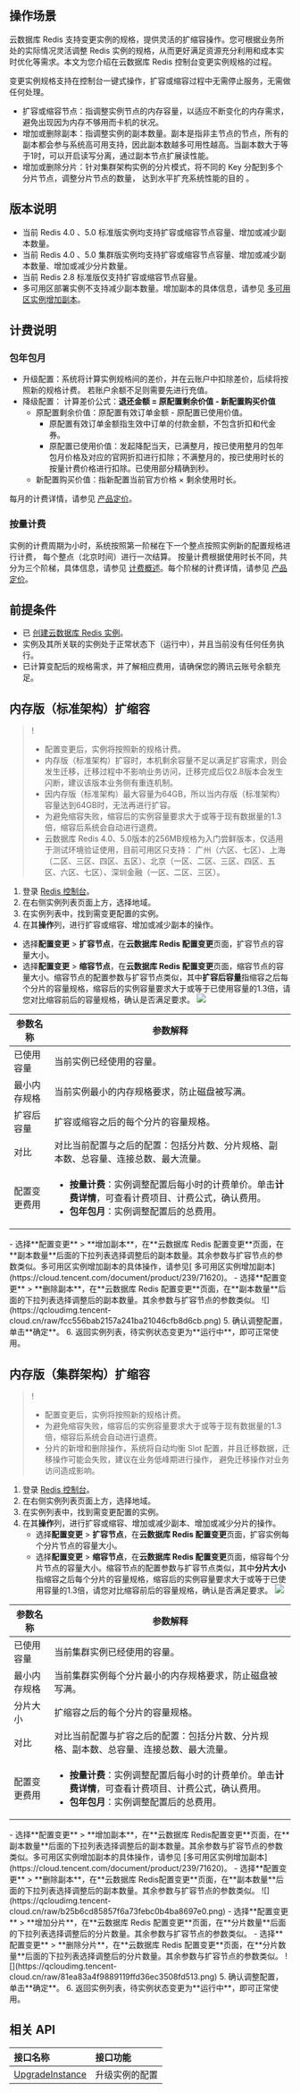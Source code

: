 
## 操作场景
云数据库 Redis 支持变更实例的规格，提供灵活的扩缩容操作。您可根据业务所处的实际情况灵活调整 Redis 实例的规格，从而更好满足资源充分利用和成本实时优化等需求。本文为您介绍在云数据库 Redis 控制台变更实例规格的过程。

变更实例规格支持在控制台一键式操作，扩容或缩容过程中无需停止服务，无需做任何处理。 

- 扩容或缩容节点：指调整实例节点的内存容量，以适应不断变化的内存需求，避免出现因为内存不够用而卡机的状况。
- 增加或删除副本：指调整实例的副本数量。副本是指非主节点的节点，所有的副本都会参与系统高可用支持，因此副本数越多可用性越高。当副本数大于等于1时，可以开启读写分离，通过副本节点扩展读性能。
- 增加或删除分片：针对集群架构实例的分片模式，将不同的 Key 分配到多个分片节点，调整分片节点的数量，  达到水平扩充系统性能的目的 。

## 版本说明

- 当前 Redis 4.0 、5.0 标准版实例均支持扩容或缩容节点容量、增加或减少副本数量。
- 当前 Redis 4.0 、5.0 集群版实例均支持扩容或缩容节点容量、增加或减少副本数量、增加或减少分片数量。
- 当前 Redis 2.8 标准版仅支持扩容或缩容节点容量。
- 多可用区部署实例不支持减少副本数量。增加副本的具体信息，请参见 [多可用区实例增加副本](https://cloud.tencent.com/document/product/239/71620)。

## 计费说明
### 包年包月

- 升级配置：系统将计算实例规格间的差价，并在云账户中扣除差价，后续将按照新的规格计费。 若账户余额不足则需要先进行充值。 
- 降级配置： 计算差价公式：**退还金额 = 原配置剩余价值 - 新配置购买价值** 
  - 原配置剩余价值：原配置有效订单金额 - 原配置已使用价值。
    - 原配置有效订单金额指生效中订单的付款金额，不包含折扣和代金券。
    - 原配置已使用价值：发起降配当天，已满整月，按已使用整月的包年包月价格及对应的官网折扣进行扣除；不满整月的，按已使用时长的按量计费价格进行扣除。已使用部分精确到秒。
  - 新配置购买价值：指新配置当前官方价格 × 剩余使用时长。

每月的计费详情，请参见 [产品定价](https://cloud.tencent.com/document/product/239/9894)。

### 按量计费

实例的计费周期为小时，系统按照第一阶梯在下一个整点按照实例新的配置规格进行计费， 每个整点（北京时间）进行一次结算。 按量计费根据使用时长不同，共分为三个阶梯，具体信息，请参见 [计费概述](https://cloud.tencent.com/document/product/239/30822)。每个阶梯的计费详情，请参见 [产品定价](https://cloud.tencent.com/document/product/239/9894)。

## 前提条件

- 已 [创建云数据库 Redis 实例](https://cloud.tencent.com/document/product/239/30871)。
- 实例及其所关联的实例处于正常状态下（运行中），并且当前没有任何任务执行。
- 已计算变配后的规格需求，并了解相应费用，请确保您的腾讯云账号余额充足。

## 内存版（标准架构）扩缩容

>!
>- 配置变更后，实例将按照新的规格计费。
>- 内存版（标准架构）扩容时，本机剩余容量不足以满足扩容需求，则会发生迁移，迁移过程中不影响业务访问，迁移完成后仅2.8版本会发生闪断，建议该版本业务侧有重连机制。
>- 因内存版（标准架构）最大容量为64GB，所以当内存版（标准架构）容量达到64GB时，无法再进行扩容。
>- 为避免缩容失败，缩容后的实例容量要求大于或等于现有数据量的1.3倍，缩容后系统会自动进行退费。
>- 云数据库 Redis 4.0、5.0版本的256MB规格为入门尝鲜版本，仅适用于测试环境验证使用，目前可用区只支持：
广州（六区、七区）、上海（二区、三区、四区、五区）、北京（一区、二区、三区、四区、五区、六区、七区）、深圳金融（一区、二区、三区）。

1. 登录 [Redis 控制台](https://console.cloud.tencent.com/redis)。
2. 在右侧实例列表页面上方，选择地域。
3. 在实例列表中，找到需变更配置的实例。
4. 在其**操作**列，进行扩容或缩容、增加或减少副本的操作。
  - 选择**配置变更** > **扩容节点**，在**云数据库 Redis 配置变更**页面，扩容节点的容量大小。
  - 选择**配置变更** > **缩容节点**，在**云数据库 Redis 配置变更**页面，缩容节点的容量大小。缩容节点的配置参数与扩容节点类似，其中**扩容后容量**指缩容之后每个分片的容量规格，缩容后的实例容量要求大于或等于已使用容量的1.3倍，请您对比缩容前后的容量规格，确认是否满足要求。
![](https://qcloudimg.tencent-cloud.cn/raw/8cb852b1ff1980d128d3c49c9786dfc2.png)
<table>
<thead><tr><th>参数名称</th><th>参数解释</th></tr></thead>
<tbody><tr>
<td>已使用容量</td><td>当前实例已经使用的容量。</td></tr>
<tr>
<td>最小内存规格</td><td>当前实例最小的内存规格要求，防止磁盘被写满。</td></tr>
<tr>
<td>扩容后容量</td><td>扩容或缩容之后的每个分片的容量规格。</td></tr>
<tr>
<td>对比</td>
<td>对比当前配置与之后的配置：包括分片数、分片规格、副本数、总容量、连接总数、最大流量。</td></tr>
<tr>
<td>配置变更费用</td>
<td><ul> <li> <strong>按量计费</strong>：实例调整配置后每小时的计费单价。单击<strong>计费详情</strong>，可查看计费项目、计费公式，确认费用。</li> <li><strong>包年包月</strong>：实例调整配置后的总费用。</li></ul></td></tr>
</tbody></table>
  - 选择**配置变更** > **增加副本**，在**云数据库 Redis 配置变更**页面，在**副本数量**后面的下拉列表选择调整后的副本数量。其余参数与扩容节点的参数类似。多可用区实例增加副本的具体操作，请参见[ 多可用区实例增加副本](https://cloud.tencent.com/document/product/239/71620)。
  - 选择**配置变更** > **删除副本**，在**云数据库 Redis 配置变更**页面，在**副本数量**后面的下拉列表选择调整后的副本数量。其余参数与扩容节点的参数类似。
![](https://qcloudimg.tencent-cloud.cn/raw/fcc556bab2157a241ba21046cfb8d6cb.png)
5. 确认调整配置，单击**确定**。
6. 返回实例列表，待实例状态变更为**运行中**，即可正常使用。

## 内存版（集群架构）扩缩容
>!
>- 配置变更后，实例将按照新的规格计费。
>- 为避免缩容失败，缩容后的实例容量要求大于或等于现有数据量的1.3倍，缩容后系统会自动进行退费。
>- 分片的新增和删除操作，系统将自动均衡 Slot 配置，并且迁移数据，迁移操作可能会失败，建议在业务低峰期进行操作， 避免迁移操作对业务访问造成影响。

1. 登录 [Redis 控制台](https://console.cloud.tencent.com/redis)。
2. 在右侧实例列表页面上方，选择地域。
3. 在实例列表中，找到需变更配置的实例。
4. 在其**操作**列，进行扩容或缩容、增加或减少副本、增加或减少分片的操作。
   - 选择**配置变更** > **扩容节点**，在**云数据库 Redis 配置变更**页面，扩容实例每个分片节点的容量大小。
   - 选择**配置变更** > **缩容节点**，在**云数据库 Redis 配置变更**页面，缩容每个分片节点的容量大小。缩容节点的配置参数与扩容节点类似，其中**分片大小**指缩容之后每个分片的容量规格，缩容后的实例容量要求大于或等于已使用容量的1.3倍，请您对比缩容前后的容量规格，确认是否满足要求。
![](https://qcloudimg.tencent-cloud.cn/raw/e63c67ba78611f4b30060259cc7c5d4f.png)
<table>
<thead><tr><th>参数名称</th><th>参数解释</th></tr></thead>
<tbody><tr>
<td>已使用容量</td><td>当前集群实例已经使用的容量。</td></tr>
<tr>
<td>最小内存规格</td><td>当前集群实例每个分片最小的内存规格要求，防止磁盘被写满。</td></tr>
<tr>
<td>分片大小</td><td>扩缩容之后的每个分片的容量规格。</td></tr>
<tr>
<td>对比</td>
<td>对比当前配置与扩容之后的配置：包括分片数、分片规格、副本数、总容量、连接总数、最大流量。</td></tr>
<tr>
<td>配置变更费用</td>
<td><ul> <li> <strong>按量计费</strong>：实例调整配置后每小时的计费单价。单击<strong>计费详情</strong>，可查看计费项目、计费公式，确认费用。</li> <li><strong>包年包月</strong>：实例调整配置后的总费用。</li></ul></td></tr>
</tbody></table>
   - 选择**配置变更** > **增加副本**，在**云数据库 Redis配置变更**页面，在**副本数量**后面的下拉列表选择调整后的副本数量。其余参数与扩容节点的参数类似。多可用区实例增加副本的具体操作，请参见 [多可用区实例增加副本](https://cloud.tencent.com/document/product/239/71620)。
   - 选择**配置变更** > **删除副本**，在**云数据库 Redis配置变更**页面，在**副本数量**后面的下拉列表选择调整后的副本数量。其余参数与扩容节点的参数类似。
![](https://qcloudimg.tencent-cloud.cn/raw/b25b6cd85857f6a73febc0b4ba8697e0.png)
   - 选择**配置变更** > **增加分片**，在**云数据库 Redis 配置变更**页面，在**分片数量**后面的下拉列表选择调整后的分片数量。其余参数与扩容节点的参数类似。
   - 选择**配置变更** > **删除分片**，在**云数据库 Redis 配置变更**页面，在**分片数量**后面的下拉列表选择调整后的分片数量。其余参数与扩容节点的参数类似。
![](https://qcloudimg.tencent-cloud.cn/raw/81ea83a4f9889119ffd36ec3508fd513.png)
5. 确认调整配置，单击**确定**。
6. 返回实例列表，待实例状态变更为**运行中**，即可正常使用。

## 相关 API

| 接口名称                                                     | 接口功能       |
| :----------------------------------------------------------- | :------------- |
| [UpgradeInstance](https://cloud.tencent.com/document/api/239/20013) | 升级实例的配置 |

